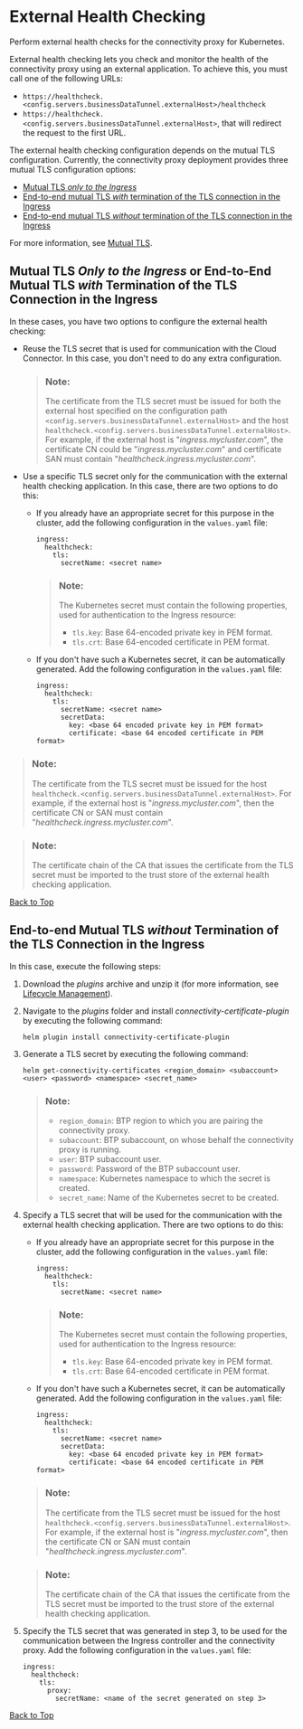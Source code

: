 <!-- loio5c756741b38248da8439286621a4e776 -->

# External Health Checking

Perform external health checks for the connectivity proxy for Kubernetes.

External health checking lets you check and monitor the health of the connectivity proxy using an external application. To achieve this, you must call one of the following URLs:

-   `https://healthcheck.<config.servers.businessDataTunnel.externalHost>/healthcheck`
-   `https://healthcheck.<config.servers.businessDataTunnel.externalHost>`, that will redirect the request to the first URL.

The external health checking configuration depends on the mutual TLS configuration. Currently, the connectivity proxy deployment provides three mutual TLS configuration options:

-   [Mutual TLS *only to the Ingress*](external-health-checking-5c75674.md#loio5c756741b38248da8439286621a4e776__with)
-   [End-to-end mutual TLS *with* termination of the TLS connection in the Ingress](external-health-checking-5c75674.md#loio5c756741b38248da8439286621a4e776__with)
-   [End-to-end mutual TLS *without* termination of the TLS connection in the Ingress](external-health-checking-5c75674.md#loio5c756741b38248da8439286621a4e776__without)

For more information, see [Mutual TLS](mutual-tls-7ce7883.md).



<a name="loio5c756741b38248da8439286621a4e776__with"/>

## Mutual TLS *Only to the Ingress* or End-to-End Mutual TLS *with* Termination of the TLS Connection in the Ingress

In these cases, you have two options to configure the external health checking:

-   Reuse the TLS secret that is used for communication with the Cloud Connector. In this case, you don't need to do any extra configuration.

    > ### Note:  
    > The certificate from the TLS secret must be issued for both the external host specified on the configuration path `<config.servers.businessDataTunnel.externalHost>` and the host `healthcheck.<config.servers.businessDataTunnel.externalHost>`. For example, if the external host is "*ingress.mycluster.com*", the certificate CN could be "*ingress.mycluster.com*" and certificate SAN must contain "*healthcheck.ingress.mycluster.com*".

-   Use a specific TLS secret only for the communication with the external health checking application. In this case, there are two options to do this:

    -   If you already have an appropriate secret for this purpose in the cluster, add the following configuration in the `values.yaml` file:

        ```
        ingress:
          healthcheck:
            tls:
              secretName: <secret name>
        ```

        > ### Note:  
        > The Kubernetes secret must contain the following properties, used for authentication to the Ingress resource:
        > 
        > -   `tls.key`: Base 64-encoded private key in PEM format.
        > -   `tls.crt`: Base 64-encoded certificate in PEM format.

    -   If you don't have such a Kubernetes secret, it can be automatically generated. Add the following configuration in the `values.yaml` file:

        ```
        ingress:
          healthcheck:
            tls:
              secretName: <secret name>
              secretData:
                key: <base 64 encoded private key in PEM format>
                certificate: <base 64 encoded certificate in PEM format>
        ```



> ### Note:  
> The certificate from the TLS secret must be issued for the host `healthcheck.<config.servers.businessDataTunnel.externalHost>`. For example, if the external host is "*ingress.mycluster.com*", then the certificate CN or SAN must contain "*healthcheck.ingress.mycluster.com*".

> ### Note:  
> The certificate chain of the CA that issues the certificate from the TLS secret must be imported to the trust store of the external health checking application.

[Back to Top](external-health-checking-5c75674.md#loio5c756741b38248da8439286621a4e776__top)



<a name="loio5c756741b38248da8439286621a4e776__without"/>

## End-to-end Mutual TLS *without* Termination of the TLS Connection in the Ingress

In this case, execute the following steps:

1.  Download the *plugins* archive and unzip it \(for more information, see [Lifecycle Management](lifecycle-management-60c0a45.md)\).
2.  Navigate to the *plugins* folder and install *connectivity-certificate-plugin* by executing the following command:

    ```
    helm plugin install connectivity-certificate-plugin
    
    ```

3.  Generate a TLS secret by executing the following command:

    ```
    helm get-connectivity-certificates <region_domain> <subaccount> <user> <password> <namespace> <secret_name>
    
    ```

    > ### Note:  
    > -   `region_domain`: BTP region to which you are pairing the connectivity proxy.
    > -   `subaccount`: BTP subaccount, on whose behalf the connectivity proxy is running.
    > -   `user`: BTP subaccount user.
    > -   `password`: Password of the BTP subaccount user.
    > -   `namespace`: Kubernetes namespace to which the secret is created.
    > -   `secret_name`: Name of the Kubernetes secret to be created.

4.  Specify a TLS secret that will be used for the communication with the external health checking application. There are two options to do this:

    -   If you already have an appropriate secret for this purpose in the cluster, add the following configuration in the `values.yaml` file:

        ```
        ingress:
          healthcheck:
            tls:
              secretName: <secret name>
        ```

        > ### Note:  
        > The Kubernetes secret must contain the following properties, used for authentication to the Ingress resource:
        > 
        > -   `tls.key`: Base 64-encoded private key in PEM format.
        > -   `tls.crt`: Base 64-encoded certificate in PEM format.

    -   If you don't have such a Kubernetes secret, it can be automatically generated. Add the following configuration in the `values.yaml` file:

        ```
        ingress:
          healthcheck:
            tls:
              secretName: <secret name>
              secretData:
                key: <base 64 encoded private key in PEM format>
                certificate: <base 64 encoded certificate in PEM format>
        ```


    > ### Note:  
    > The certificate from the TLS secret must be issued for the host `healthcheck.<config.servers.businessDataTunnel.externalHost>`. For example, if the external host is "*ingress.mycluster.com*", then the certificate CN or SAN must contain "*healthcheck.ingress.mycluster.com*".

    > ### Note:  
    > The certificate chain of the CA that issues the certificate from the TLS secret must be imported to the trust store of the external health checking application.

5.  Specify the TLS secret that was generated in step 3, to be used for the communication between the Ingress controller and the connectivity proxy. Add the following configuration in the `values.yaml` file:

    ```
    ingress:
      healthcheck:
        tls:
          proxy:
            secretName: <name of the secret generated on step 3>
    ```


[Back to Top](external-health-checking-5c75674.md#loio5c756741b38248da8439286621a4e776__top)

